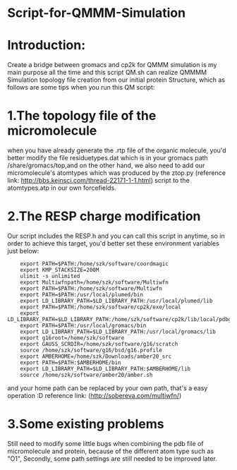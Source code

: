 # Script-for-QMMM-Simulation
# Introduction:

Create a bridge between gromacs and cp2k for QMMM simulation is my main purpose all the time and this script QM.sh can realize QMMMM Simulation topology file creation from our initial protein Structure, which as follows are some tips when you run this QM script:

# 1.The topology file of the micromolecule 
when you have already generate the .rtp file of the organic molecule, you'd better modify the file residuetypes.dat which is in your gromacs path /share/gromacs/top,and on the other hand, we also need to add our micromolecule's atomtypes which was produced by the ztop.py (reference link: http://bbs.keinsci.com/thread-22171-1-1.html) script to the atomtypes.atp in our own forcefields.

# 2.The RESP charge modification
Our script includes the RESP.h and you can call this script in anytime, so in order to achieve this target, you'd better set these environment variables just below:

        export PATH=$PATH:/home/szk/software/coordmagic
        export KMP_STACKSIZE=200M
        ulimit -s unlimited
        export Multiwfnpath=/home/szk/software/Multiwfn
        export PATH=$PATH:/home/szk/software/Multiwfn
        export PATH=$PATH:/usr/local/plumed/bin
        export LD_LIBRARY_PATH=$LD_LIBRARY_PATH:/usr/local/plumed/lib
        export PATH=$PATH:/home/szk/software/cp2k/exe/local
        export LD_LIBRARY_PATH=$LD_LIBRARY_PATH:/home/szk/software/cp2k/lib/local/pdbg
        export PATH=$PATH:/usr/local/gromacs/bin
        export LD_LIBRARY_PATH=$LD_LIBRARY_PATH:/usr/local/gromacs/lib
        export g16root=/home/szk/software
        export GAUSS_SCRDIR=/home/szk/software/g16/scratch
        source /home/szk/software/g16/bsd/g16.profile
        export AMBERHOME=/home/szk/Downloads/amber20_src
        export PATH=$PATH:$AMBERHOME/bin
        export LD_LIBRARY_PATH=$LD_LIBRARY_PATH:$AMBERHOME/lib
        source /home/szk/software/amber20/amber.sh
        
and your home path can be replaced by your own path, that's a easy operation :D
reference link: (http://sobereva.com/multiwfn/)
# 3.Some existing problems
Still need to modify some little bugs when combining the pdb file of micromolecule and protein, because of the different atom type such as "O1", Secondly, some path settings are still needed to be improved later.


